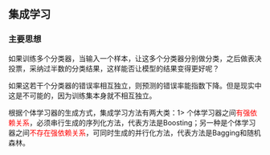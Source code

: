 ## 集成学习

### 主要思想

如果训练多个分类器，当输入一个样本，让这多个分类器分别做分类，之后做表决投票，采纳过半数的分类结果，这样能否让模型的结果变得更好呢？

如果这若干个分类器的错误率相互独立，则预测的错误率能指数下降。但是现实中这是不可能的，因为训练集本身就不相互独立。

根据个体学习器的生成方式，集成学习方法有两大类：1> 个体学习器之间<font color=red>有强依赖关系</font>，必须串行生成的序列化方法，代表方法是Boosting；另一种是个体学习器之间<font color=red>不存在强依赖关系</font>，可同时生成的并行化方法，代表方法是Bagging和随机森林。